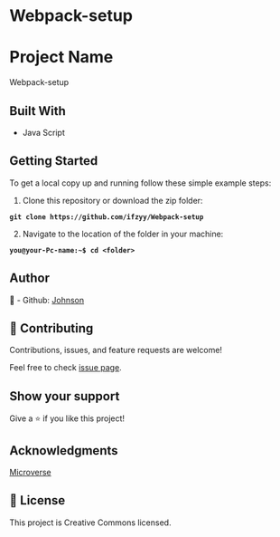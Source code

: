 # Webpack-setup
# Project Name
Webpack-setup

## Built With
- Java Script

## Getting Started

To get a local copy up and running follow these simple example steps:

1. Clone this repository or download the zip folder:

**``git clone https://github.com/ifzyy/Webpack-setup``**

2. Navigate to the location of the folder in your machine:

**``you@your-Pc-name:~$ cd <folder>``**

## Author
👤 - Github: [Johnson](https://github.com/ifzyy)

## 🤝 Contributing
Contributions, issues, and feature requests are welcome!

Feel free to check [issue page](https://github.com/ifzyy/Webpack-setup/issues).

## Show your support
Give a ⭐️ if you like this project!

## Acknowledgments
[Microverse](https://bit.ly/MicroverseTN)


## 📝 License
This project is Creative Commons licensed.
